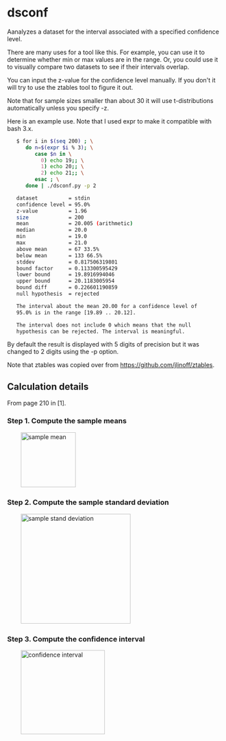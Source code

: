 # dsconf
Aanalyzes a dataset for the interval associated with a specified confidence level.

There are many uses for a tool like this. For example, you can use it
to determine whether min or max values are in the range. Or, you could
use it to visually compare two datasets to see if their intervals
overlap.

You can input the z-value for the confidence level manually. If you don't
it will try to use the ztables tool to figure it out.

Note that for sample sizes smaller than about 30 it will use t-distributions
automatically unless you specify -z.

Here is an example use. Note that I used expr to make it compatible with
bash 3.x.
```bash
   $ for i in $(seq 200) ; \
      do n=$(expr $i % 3); \
         case $n in \
           0) echo 19;; \
           1) echo 20;; \
           2) echo 21;; \
         esac ; \
      done | ./dsconf.py -p 2

   dataset          = stdin
   confidence level = 95.0%
   z-value          = 1.96
   size             = 200
   mean             = 20.005 (arithmetic)
   median           = 20.0
   min              = 19.0
   max              = 21.0
   above mean       = 67 33.5%
   below mean       = 133 66.5%
   stddev           = 0.817506319801
   bound factor     = 0.113300595429
   lower bound      = 19.8916994046
   upper bound      = 20.1183005954
   bound diff       = 0.226601190859
   null hypothesis  = rejected

   The interval about the mean 20.00 for a confidence level of
   95.0% is in the range [19.89 .. 20.12].

   The interval does not include 0 which means that the null
   hypothesis can be rejected. The interval is meaningful.
```
By default the result is displayed with 5 digits of precision but it was
changed to 2 digits using the -p option.

Note that ztables was copied over from https://github.com/jlinoff/ztables.

## Calculation details
From page 210 in [1].

### Step 1. Compute the sample means

&nbsp;&nbsp;&nbsp;&nbsp;&nbsp;&nbsp;&nbsp;&nbsp;<img src="https://cloud.githubusercontent.com/assets/2991242/21951651/c22f8e9a-d9be-11e6-83d5-ab59b99dd9a7.png" width="128" alt="sample mean">

### Step 2. Compute the sample standard deviation

&nbsp;&nbsp;&nbsp;&nbsp;&nbsp;&nbsp;&nbsp;&nbsp;<img src="https://cloud.githubusercontent.com/assets/2991242/21951652/d12a5a10-d9be-11e6-9cf9-c19fb561c245.png" width="256" alt="sample stand deviation">

### Step 3. Compute the confidence interval

&nbsp;&nbsp;&nbsp;&nbsp;&nbsp;&nbsp;&nbsp;&nbsp;<img src="https://cloud.githubusercontent.com/assets/2991242/21951666/df247646-d9be-11e6-85bd-e54a05846dc4.png" width="196" alt="confidence interval">
